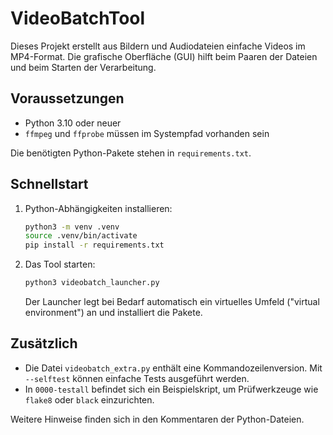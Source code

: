 # VideoBatchTool

Dieses Projekt erstellt aus Bildern und Audiodateien einfache Videos im MP4-Format. Die grafische Oberfläche (GUI) hilft beim Paaren der Dateien und beim Starten der Verarbeitung.

## Voraussetzungen

* Python 3.10 oder neuer
* `ffmpeg` und `ffprobe` müssen im Systempfad vorhanden sein

Die benötigten Python-Pakete stehen in `requirements.txt`.

## Schnellstart

1. Python-Abhängigkeiten installieren:
   ```bash
   python3 -m venv .venv
   source .venv/bin/activate
   pip install -r requirements.txt
   ```
2. Das Tool starten:
   ```bash
   python3 videobatch_launcher.py
   ```
   Der Launcher legt bei Bedarf automatisch ein virtuelles Umfeld ("virtual environment") an und installiert die Pakete.

## Zusätzlich

* Die Datei `videobatch_extra.py` enthält eine Kommandozeilenversion. Mit `--selftest` können einfache Tests ausgeführt werden.
* In `0000-testall` befindet sich ein Beispielskript, um Prüfwerkzeuge wie `flake8` oder `black` einzurichten.

Weitere Hinweise finden sich in den Kommentaren der Python-Dateien.
